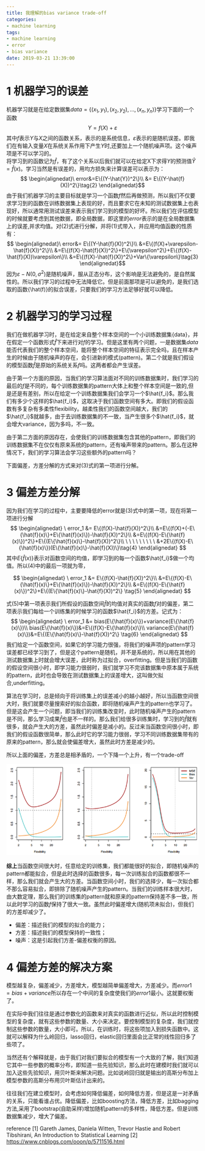 ```yaml
---
title: 我理解的bias variance trade-off
categories:
- machine learning
tags:
- machine learning
- error
- bias variance
date: 2019-03-21 13:39:00
---
```


# 1 机器学习的误差
机器学习就是在给定数据集$data=\{(x_1,y_1),(x_2,y_2),...,(x_n,y_n)\}$学习下面的一个函数
$$ Y=f(X)+\varepsilon \tag{1}$$
其中$f$表示$Y$与$X$之间的函数关系，表示的是系统信息，$\varepsilon$表示的是随机误差。即我们在有输入变量$X$在系统关系作用下产生$Y$时,还要加上一个随机噪声项。这个噪声项是不可以学习的。  
将学习到的函数记为$\hat{f}$，有了这个关系以后我们就可以在给定X下求得$Y$的预测值$\hat{Y}=\hat{f}(x)$。学习当然是有误差的，用均方损失来计算误差可以表示为：
$$ 
\begin{alignedat}\ 
error&=E\{(Y-\hat{Y})^2\}\\
&= E\{(Y-\hat{f}(X))^2\}\tag{2}
\end{alignedat}$$
由于我们机器学习的主要目标就是学习一个函数$f$然后再做预测，所以我们不仅要求学习到的函数在训练数据集上表现的好，而且要求它在未知的测试数据集上也表现好，所以通常用测试误差来表示我们学习到的模型的好坏。所以我们在评估模型的时候就要考虑到其他数据，即全局数据，即这里的$error$表示的是在全局数据集上的误差,并求均值。对(2)式进行分解，并将(1)式带入，并应用均值函数的性质有：
$$ 
\begin{alignedat}\ 
error&= E\{(Y-\hat{f}(X))^2\}\\
&=E\{(f(X)+\varepsilon-\hat{f}(X))^2\}\\
&=E\{(f(X)-\hat{f}(X))^2\}+E\{\varepsilon^2\}+E\{(f(X)-\hat{f}(X))\varepsilon\}\\
&=E\{(f(X)-\hat{f}(X))^2\}+Var\{\varepsilon\}\tag{3}
\end{alignedat}$$
因为$\varepsilon - N(0,\sigma^2)$是随机噪声，服从正态分布，这个影响是无法避免的，是自然属性的。所以我们学习的过程中无法降低它。但是前面那项是可以避免的，是我们选取的函数{\hat(f)}的拟合误差，只要我们的学习方法足够好就可以降低。
# 2 机器学习的学习过程
我们在做机器学习时，是在给定来自整个样本空间的一个小训练数据集{data}，并在假定一个函数形式$\hat{f}$下来进行对$f$的学习。但是这里有两个问题，一是数据集$data$能否代表我们的整个样本空间，能将整个样本空间的特征表示完全吗，且在样本产生的时候由于随机噪声的存在，会引进新的模式(pattern)。第二个就是我们假设的模型函数$\hat{f}$是原始的系统关系$f$吗。这两者都会产生误差。  

由于第一个方面的原因，当我们的学习算法面对不同的训练数据集时，我们学习的最后的$f$是不同的，每个训练数据集的pattern大体上和整个样本空间是一致的,但是还是有差别，所以在给定一个训练数据集我们会学习一个$\hat{f_i}$。那么我们有多少个这样的$\hat{f_i}$，这取决于我们函数空间有多大。即我们的假设函数有多复杂有多柔性flexibility。越柔性我们的函数空间越大，我们的$\hat{f_i}$就越多，由于去训练数据集的不一致，当产生很多个$\hat{f_i}$，就会增大variance，因为多吗，不一致。  

由于第二方面的原因存在，会使我们的训练数据集包含其他的pattern，即我们的训练数据集不在仅仅有原来系统的pattern，还有噪声带来的pattern。那么在这种情况下，我们的学习算法会学习这些额外的pattern吗？  

下面偏差，方差分解的方式来对(3)式的第一项进行分解。

# 3 偏差方差分解
因为我们在学习的过程中，主要要降低的error就是(3)式中的第一项，现在将第一项进行分解
$$ \begin{alignedat} 
    \ error_1 &= E\{(f(X)-\hat{f}(X))^2\}\\
    &=E\{(f(X)+(-E\{\hat{f}(x)\}+E\{\hat{f}(x)\})-\hat{f}(X))^2\}\\
    &=E\{(f(X)-E\{\hat{f}(x)\})^2\}+E\{(E\{\hat{f}(x)\}-\hat{f}(X))^2\}\\ \ \ \ \ \ \ \ \ \ &+2E\{(f(X)-E\{\hat{f}(x)\})(E\{\hat{f}(x)\}-\hat{f}(X))\}\tag{4}
\end{alignedat}
$$
其中$E\{\hat{f}(x)\}$表示对函数空间的均值，即学习到的每一个函数$\hat{f_i}$做一个均值。所以(4)中的最后一项就为零，

$$
\begin{alignedat} 
\ error_1 &= E\{(f(X)-\hat{f}(X))^2\}\\
    &=E\{(f(X)-E\{\hat{f}(x)\}+E\{\hat{f}(x)\})-\hat{f}(X))^2\}\\
    &=E\{(f(X)-E\{\hat{f}(x)\})^2\}+E\{(E\{\hat{f}(x)\}-\hat{f}(X))^2\} \tag{5}
\end{alignedat} 
$$

式(5)中第一项表示我们所假设的函数空间$\hat{f}$的均值对真实的函数$f$对的偏差，第二项表示我们每给一个训练集的时候学习的函数$\hat{f_i}$的方差。记式为：
$$
\begin{alignedat} 
   \ error_1 &= bias(E\{\hat{f}(x)\})+variance(E\{\hat{f}(x)\})\\
    bias(E\{\hat{f}(x)\})&=E\{(f(X)-E\{\hat{f}(x)\}\\
    variance(E\{\hat{f}(x)\})&=E\{(E\{\hat{f}(x)\}-\hat{f}(X))^2\} \tag{6}
\end{alignedat} 
$$
我们给定一个函数空间，如果它的学习能力很强，将我们的噪声项的pattern学习误差都已经学习到了，但是这个pattern是随机，并不是系统的，所以用在其他的测试数据集上时就会增大误差，此时称为过拟合，overfitting。但是当我们的函数的假设空间很小时，即学习能力很弱时，我们就学习不完该数据集中原本属于系统的pattern，此时也会导致在测试数据集上的误差增大，这叫做欠拟合,underfitting。  

算法在学习时，总是倾向于将训练集上的误差减小的越小越好，所以当函数空间很大时，我们就要尽量搜索好的拟合函数，即将随机噪声产生的pattern也学习了。但是这会产生一个问题，即当我们的训练集改变时，此时随机噪声产生的pattern是不同，那么学习成果$\hat{f}$也是不一样的。那么我们给很多训练集时，学习到的$\hat{f}$就有很多，就会产生大的方差，虽然此时偏差是减小的。反过来当函数空间很小时，即我们的假设函数很简单，那么此时它的学习能力很弱，学习不同训练数据集带有的原来的pattern，那么就会使偏差增大，虽然此时方差是减少的。  

所以上面的偏差，方差总是相矛盾的，一个下降一个上升，有一个trade-off  
<center>

![bias-variance trade-off](https://raw.githubusercontent.com/xiaojkql/Picture/master/img/deeplearning/RNN/20190321150047.png)
</center>

**综上**当函数空间很大时，任意给定的训练集，我们都能很好的拟合，即随机噪声的pattern都能拟合，但是此时选择的函数很多，每一次训练拟合的函数都很不一样，那么我们就会产生大的方差。当函数空间小时，我们的选择少，每一次拟合都不那么容易拟合，即排除了随机噪声产生的pattern。当我们的训练样本很大时，由大数定理，那么我们的训练集的pattern就和原来的pattern保持差不多一致，所以此时学习的函数$f$保持了很大一致。虽然此时偏差增大(随机项未拟合)，但我们的方差却减少了。

- 偏差：描述我们的模型的拟合的能力；
- 方差：描述我们的模型保持的一致性；
- 噪声：这是引起我们方差-偏差权衡的原因。

# 4 偏差方差的解决方案
模型越复杂，偏差减少，方差增大，模型越简单偏差增大，方差减少。而$error1=bias+variance$所以存在一个中间的复杂度使我们的$error1$最小。这就要权衡了。

在实际中我们往往是通过参数化的函数来对真实的函数进行近似，所以此时控制模型的复杂度，就有这些参数的数量、大小来决定。要控制模型的复杂度，我们就控制这些参数的数量，大小即可。所以，在训练时，将这些项加入到损失函数中。这就可以解释为什么岭回归，lasso回归，elastic回归里面会比正常的线性回归多了些项了。

当然还有个解释就是，由于我们对我们要拟合的模型有一个大致的了解，我们知道它其中一些参数的概率分布，即知道一些先验知识，那么此时在建模时我们就可以加入这些先验知识，用贝叶斯来解决问题。比如说岭回归就是输出的高斯分布加上模型参数的高斯分布用贝叶斯估计出来的。

往往我们在建立模型时，会考虑如何降低偏差，如何降低方差，但是这是一对矛盾的关系，只能看谁占优。降低偏差，比如boosting方法，降低方差，比如bagging方法,采用了bootstrap(自助采样)增加随机pattern的多样性，降低方差。但是训练数据集减少，增大了偏差。

reference
[1] Gareth James, Daniela Witten, Trevor Hastie and Robert Tibshirani, An Introduction to Statistical Learning
[2] https://www.cnblogs.com/ooon/p/5711516.html
